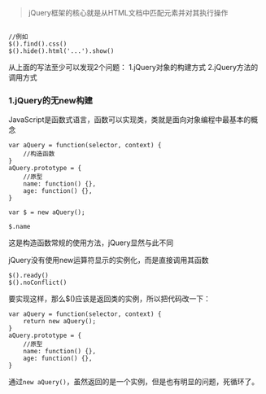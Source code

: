 >jQuery框架的核心就是从HTML文档中匹配元素并对其执行操作

```

//例如
$().find().css()
$().hide().html('...').show()

```

从上面的写法至少可以发现2个问题：
1.jQuery对象的构建方式
2.jQuery方法的调用方式

### 1.jQuery的无new构建

JavaScript是函数式语言，函数可以实现类，类就是面向对象编程中最基本的概念

```
var aQuery = function(selector, context) {
    //构造函数
}
aQuery.prototype = {
    //原型
    name: function() {},
    age: function() {},
}

var $ = new aQuery();

$.name
```

这是构造函数常规的使用方法，jQuery显然与此不同

jQuery没有使用new运算符显示的实例化，而是直接调用其函数

```
$().ready()
$().noConflict()
```

要实现这样，那么$()应该是返回类的实例，所以把代码改一下：

```
var aQuery = function(selector, context) {
    return new aQuery();
}
aQuery.prototype = {
    //原型
    name: function() {},
    age: function() {},
}
```

通过`new aQuery()`，虽然返回的是一个实例，但是也有明显的问题，死循环了。


